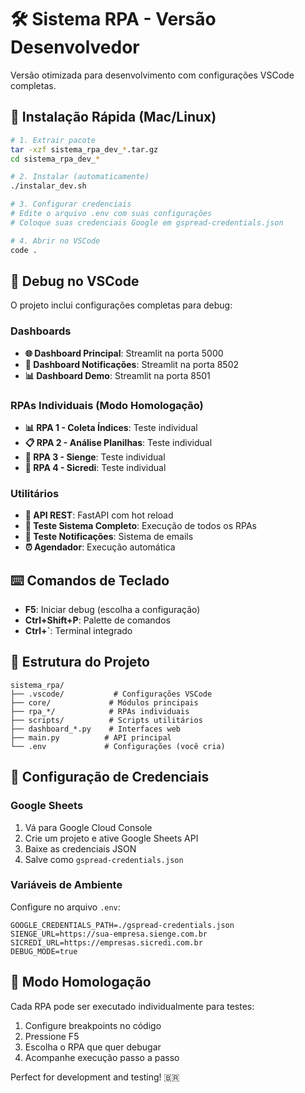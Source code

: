 # 🛠️ Sistema RPA - Versão Desenvolvedor

Versão otimizada para desenvolvimento com configurações VSCode completas.

## 🚀 Instalação Rápida (Mac/Linux)

```bash
# 1. Extrair pacote
tar -xzf sistema_rpa_dev_*.tar.gz
cd sistema_rpa_dev_*

# 2. Instalar (automaticamente)
./instalar_dev.sh

# 3. Configurar credenciais
# Edite o arquivo .env com suas configurações
# Coloque suas credenciais Google em gspread-credentials.json

# 4. Abrir no VSCode
code .
```

## 🐛 Debug no VSCode

O projeto inclui configurações completas para debug:

### Dashboards
- **🌐 Dashboard Principal**: Streamlit na porta 5000
- **🔔 Dashboard Notificações**: Streamlit na porta 8502  
- **📊 Dashboard Demo**: Streamlit na porta 8501

### RPAs Individuais (Modo Homologação)
- **📊 RPA 1 - Coleta Índices**: Teste individual
- **📋 RPA 2 - Análise Planilhas**: Teste individual
- **🏢 RPA 3 - Sienge**: Teste individual
- **🏦 RPA 4 - Sicredi**: Teste individual

### Utilitários
- **🤖 API REST**: FastAPI com hot reload
- **🧪 Teste Sistema Completo**: Execução de todos os RPAs
- **📧 Teste Notificações**: Sistema de emails
- **⏰ Agendador**: Execução automática

## ⌨️ Comandos de Teclado

- **F5**: Iniciar debug (escolha a configuração)
- **Ctrl+Shift+P**: Palette de comandos
- **Ctrl+`**: Terminal integrado

## 📁 Estrutura do Projeto

```
sistema_rpa/
├── .vscode/           # Configurações VSCode
├── core/             # Módulos principais
├── rpa_*/            # RPAs individuais
├── scripts/          # Scripts utilitários
├── dashboard_*.py    # Interfaces web
├── main.py          # API principal
└── .env             # Configurações (você cria)
```

## 🔧 Configuração de Credenciais

### Google Sheets
1. Vá para Google Cloud Console
2. Crie um projeto e ative Google Sheets API
3. Baixe as credenciais JSON
4. Salve como `gspread-credentials.json`

### Variáveis de Ambiente
Configure no arquivo `.env`:
```env
GOOGLE_CREDENTIALS_PATH=./gspread-credentials.json
SIENGE_URL=https://sua-empresa.sienge.com.br
SICREDI_URL=https://empresas.sicredi.com.br
DEBUG_MODE=true
```

## 🎯 Modo Homologação

Cada RPA pode ser executado individualmente para testes:

1. Configure breakpoints no código
2. Pressione F5
3. Escolha o RPA que quer debugar
4. Acompanhe execução passo a passo

Perfect for development and testing! 🇧🇷
